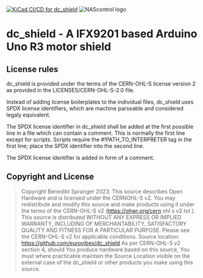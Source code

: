 <!-- SPDX-FileCopyrightText: 2023 Benedikt Spranger <b.spranger@linutronix.de> -
->
<!-- SPDX-License-Identifier: CERN-OHL-S-2.0 -->

[![KiCad CI/CD for dc_shield](https://github.com/eurovibes/dc_shield/actions/workflows/main.yml/badge.svg)](https://github.com/eurovibes/dc_shield/actions/workflows/main.yml)
![NAScontrol logo](https://github.com/eurovibes/dc_shield/raw/master/images/nascontrol.png "dc_shield project logo")

# dc_shield - A IFX9201 based Arduino Uno R3 motor shield

## License rules

dc_shield is provided under the terms of the CERN-OHL-S license
version 2 as provided in the LICENSES/CERN-OHL-S-2.0 file.

Instead of adding license boilerplates to the individual files,
dc_shield uses SPDX license identifiers, which are machine parseable
and considered legaly equivalent.

The SPDX license identifier in dc_shield shall be added at the first
possible line in a file which can contain a comment. This is normally the
first line except for scripts. Scripts require the #!PATH_TO_INTERPRETER tag
in the first line; place the SPDX identifier into the second line.

The SPDX license identifier is added in form of a comment.

## Copyright and License

> Copyright Benedikt Spranger 2023.
> This source describes Open Hardware and is licensed under the CERNOHL-S v2.
> You may redistribute and modify this source and make products using it
> under the terms of the CERN-OHL-S v2 (https://ohwr.org/cern ohl s v2.txt ).
> This source is distributed WITHOUT ANY EXPRESS OR IMPLIED WARRANTY, INCLUDING
> OF MERCHANTABILITY, SATISFACTORY QUALITY AND FITNESS FOR A PARTICULAR PURPOSE.
> Please see the CERN-OHL-S v2 for applicable conditions.
> Source location: https://github.com/eurovibes/dc_shield
> As per CERN-OHL-S v2 section 4, should You produce hardware based
> on this source, You must where practicable maintain the Source Location
> visible on the external case of the dc_shield or other products you
> make using this source.
